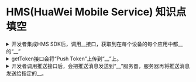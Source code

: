 <!-- markdownlint-disable MD033 -->
# HMS(HuaWei Mobile Service) 知识点 填空

<details>
  <summary>开发者集成HMS SDK后，调用__接口，获取到在每个设备的每个应用中都__的“__”</summary>
  <div>getToken</div>
  <div>唯一</div>
  <div>Push Token</div>
</details>

<details>
  <summary>getToken接口会将“Push Token”上传到“__”上。</summary>
  <div>HUAWEI Push Server</div>
</details>

<details>
  <summary>开发者调用推送接口后，会把推送消息发送到“__”服务器，服务器再将推送消息发送给指定的__。</summary>
  <div>HUAWEI Push Server</div>
  <div>用户设备</div>
</details>
